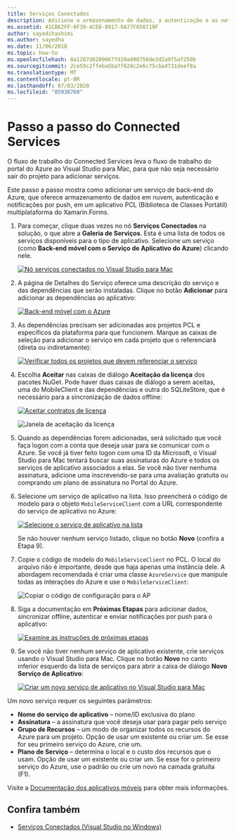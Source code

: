 ```yaml
---
title: Serviços Conectados
description: Adicione o armazenamento de dados, a autenticação e as notificações por push do Azure a aplicativos móveis usando o Visual Studio para Mac
ms.assetid: 41CB62FF-0F39-4CE8-8917-6A77F058719F
author: sayedihashimi
ms.author: sayedha
ms.date: 11/06/2018
ms.topic: how-to
ms.openlocfilehash: 8a1287d82096677d20a498756de3d2a9f5af259b
ms.sourcegitcommit: 2ce59c2ffeba5ba7f628c2e6c75cba4731deef8a
ms.translationtype: MT
ms.contentlocale: pt-BR
ms.lasthandoff: 07/03/2020
ms.locfileid: "85938760"
---
```

# <a name="connected-services-walkthrough"></a>Passo a passo do Connected Services

O fluxo de trabalho do Connected Services leva o fluxo de trabalho do portal do Azure ao Visual Studio para Mac, para que não seja necessário sair do projeto para adicionar serviços.

Este passo a passo mostra como adicionar um serviço de back-end do Azure, que oferece armazenamento de dados em nuvem, autenticação e notificações por push, em um aplicativo PCL (Biblioteca de Classes Portátil) multiplataforma do Xamarin.Forms.

1. Para começar, clique duas vezes no nó **Serviços Conectados** na solução, o que abre a **Galeria de Serviços**.
  Esta é uma lista de todos os serviços disponíveis para o tipo de aplicativo. Selecione um serviço (como **Back-end móvel com o Serviço de Aplicativo do Azure**) clicando nele.

    [![Nó serviços conectados no Visual Studio para Mac](media/connected-services-image001-sml.png "Nó serviços conectados no Visual Studio para Mac")](media/connected-services-image001.png#lightbox)

2. A página de Detalhes do Serviço oferece uma descrição do serviço e das dependências que serão instaladas.
  Clique no botão **Adicionar** para adicionar as dependências ao aplicativo:

    [![Back-end móvel com o Azure](media/connected-services-image002-sml.png "Back-end móvel com o Azure")](media/connected-services-image002.png#lightbox)

3. As dependências precisam ser adicionadas aos projetos PCL e específicos da plataforma para que funcionem.
  Marque as caixas de seleção para adicionar o serviço em cada projeto que o referenciará (direta ou indiretamente):

    [![Verificar todos os projetos que devem referenciar o serviço](media/connected-services-image003-sml.png "Verificar todos os projetos que devem referenciar o serviço")](media/connected-services-image003.png#lightbox)

4. Escolha **Aceitar** nas caixas de diálogo **Aceitação da licença** dos pacotes NuGet.
  Pode haver duas caixas de diálogo a serem aceitas, uma do MobileClient e das dependências e outra do SQLiteStore, que é necessário para a sincronização de dados offline:

    [![Aceitar contratos de licença](media/connected-services-image004-sml.png "Aceitar contratos de licença")](media/connected-services-image004.png#lightbox)

    ![Janela de aceitação da licença](media/connected-services-image005.png "Janela de aceitação da licença")

5. Quando as dependências forem adicionadas, será solicitado que você faça logon com a conta que deseja usar para se comunicar com o Azure.
  Se você já tiver feito logon com uma ID da Microsoft, o Visual Studio para Mac tentará buscar suas assinaturas do Azure e todos os serviços de aplicativo associados a elas. Se você não tiver nenhuma assinatura, adicione uma inscrevendo-se para uma avaliação gratuita ou comprando um plano de assinatura no Portal do Azure.

6. Selecione um serviço de aplicativo na lista. Isso preencherá o código de modelo para o objeto `MobileServiceClient` com a URL correspondente do serviço de aplicativo no Azure:

    [![Selecione o serviço de aplicativo na lista](media/connected-services-image006-sml.png "Selecione o serviço de aplicativo na lista")](media/connected-services-image006.png#lightbox)

    Se não houver nenhum serviço listado, clique no botão **Novo** (confira a Etapa 9).

7. Copie o código de modelo do `MobileServiceClient` no PCL. O local do arquivo não é importante, desde que haja apenas uma instância dele.
  A abordagem recomendada é criar uma classe `AzureService` que manipule todas as interações do Azure e use o `MobileServiceClient`:

    ![Copiar o código de configuração para o AP](media/connected-services-image007.png "Copiar o código de configuração para o aplicativo")

8. Siga a documentação em **Próximas Etapas** para adicionar dados, sincronizar offline, autenticar e enviar notificações por push para o aplicativo:

    [![Examine as instruções de próximas etapas](media/connected-services-image008-sml.png "Examine as instruções de próximas etapas")](media/connected-services-image008.png#lightbox)

9. Se você não tiver nenhum serviço de aplicativo existente, crie serviços usando o Visual Studio para Mac.
  Clique no botão **Novo** no canto inferior esquerdo da lista de serviços para abrir a caixa de diálogo **Novo Serviço de Aplicativo**:

    [![Criar um novo serviço de aplicativo no Visual Studio para Mac](media/connected-services-image009-sml.png "Criar um novo serviço de aplicativo no Visual Studio para Mac")](media/connected-services-image009.png#lightbox)

Um novo serviço requer os seguintes parâmetros:

- **Nome do serviço de aplicativo** – nome/ID exclusiva do plano
- **Assinatura** – a assinatura que você deseja usar para pagar pelo serviço
- **Grupo de Recursos** – um modo de organizar todos os recursos do Azure para um projeto. Opção de usar um existente ou criar um. Se esse for seu primeiro serviço do Azure, crie um.
- **Plano de Serviço** – determina o local e o custo dos recursos que o usam. Opção de usar um existente ou criar um. Se esse for o primeiro serviço do Azure, use o padrão ou crie um novo na camada gratuita (F1).

Visite a [Documentação dos aplicativos móveis](/azure/app-service-mobile/) para obter mais informações.

## <a name="see-also"></a>Confira também

- [Serviços Conectados (Visual Studio no Windows)](/visualstudio/azure/vs-azure-tools-connected-services-storage)